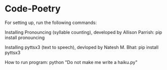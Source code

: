 # Code-Poetry

For setting up, run the following commands:

Installing Pronouncing (syllable counting), developed by Allison Parrish:
pip install pronouncing

Installing pyttsx3 (text to speech), devloped by Natesh M. Bhat:
pip install pyttsx3 

How to run program:
python "Do not make me write a haiku.py"
